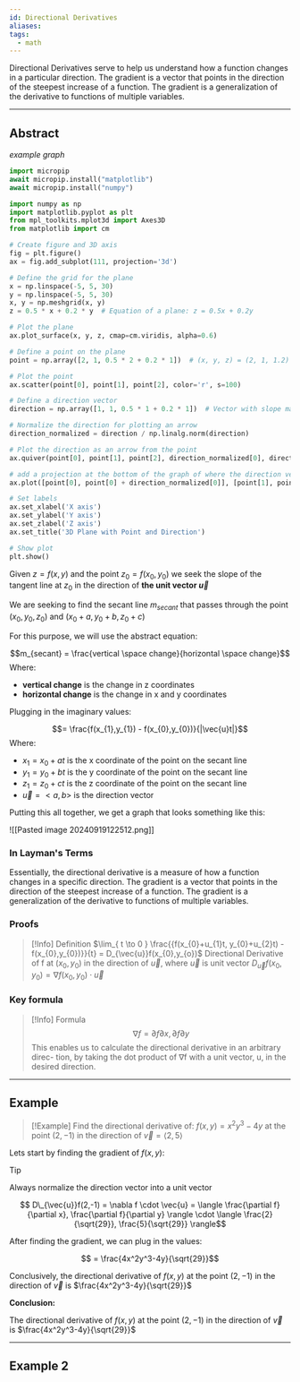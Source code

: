 ```yaml
---
id: Directional Derivatives
aliases: 
tags:
  - math
---
```


Directional Derivatives serve to help us understand how a function changes in a particular direction. The gradient is a vector that points in the direction of the steepest increase of a function. The gradient is a generalization of the derivative to functions of multiple variables.

---

## Abstract

_example graph_

```python
import micropip
await micropip.install("matplotlib")
await micropip.install("numpy")

import numpy as np
import matplotlib.pyplot as plt
from mpl_toolkits.mplot3d import Axes3D
from matplotlib import cm

# Create figure and 3D axis
fig = plt.figure()
ax = fig.add_subplot(111, projection='3d')

# Define the grid for the plane
x = np.linspace(-5, 5, 30)
y = np.linspace(-5, 5, 30)
x, y = np.meshgrid(x, y)
z = 0.5 * x + 0.2 * y  # Equation of a plane: z = 0.5x + 0.2y

# Plot the plane
ax.plot_surface(x, y, z, cmap=cm.viridis, alpha=0.6)

# Define a point on the plane
point = np.array([2, 1, 0.5 * 2 + 0.2 * 1])  # (x, y, z) = (2, 1, 1.2)

# Plot the point
ax.scatter(point[0], point[1], point[2], color='r', s=100)

# Define a direction vector
direction = np.array([1, 1, 0.5 * 1 + 0.2 * 1])  # Vector with slope matching the plane

# Normalize the direction for plotting an arrow
direction_normalized = direction / np.linalg.norm(direction)

# Plot the direction as an arrow from the point
ax.quiver(point[0], point[1], point[2], direction_normalized[0], direction_normalized[1], direction_normalized[2], color='b', length=2, arrow_length_ratio=0.2)

# add a projection at the bottom of the graph of where the direction vector is pointing
ax.plot([point[0], point[0] + direction_normalized[0]], [point[1], point[1] + direction_normalized[1]], [0, 0], color='b', linestyle='--')

# Set labels
ax.set_xlabel('X axis')
ax.set_ylabel('Y axis')
ax.set_zlabel('Z axis')
ax.set_title('3D Plane with Point and Direction')

# Show plot
plt.show()

```

Given $z = f(x,y)$ and the point $z_{0} = f(x_{0}, y_{0})$ we seek the slope of the tangent line at $z_{0}$ in the direction of **the unit vector $\vec{u}$**

We are seeking to find the secant line $m_{secant}$ that passes through the point $(x_{0}, y_{0}, z_{0})$ and $(x_{0} + a, y_{0} + b, z_{0} + c)$

For this purpose, we will use the abstract equation:

$$m_{secant} = \frac{vertical \space change}{horizontal \space change}$$
Where:

- **vertical change** is the change in z coordinates
- **horizontal change** is the change in x and y coordinates

Plugging in the imaginary values:

$$= \frac{f(x_{1},y_{1}) - f(x_{0},y_{0})}{|\vec{u}t|}$$
Where:

- $x_{1} = x_{0} + at$ is the x coordinate of the point on the secant line
- $y_{1} = y_{0} + bt$ is the y coordinate of the point on the secant line
- $z_{1} = z_{0} + ct$ is the z coordinate of the point on the secant line
- $\vec{u} = <a, b>$ is the direction vector

Putting this all together, we get a graph that looks something like this:

![[Pasted image 20240919122512.png]]

### In Layman's Terms

Essentially, the directional derivative is a measure of how a function changes in a specific direction. The gradient is a vector that points in the direction of the steepest increase of a function. The gradient is a generalization of the derivative to functions of multiple variables.

### Proofs

> [!Info] Definition
> $\lim_{ t \to 0 } \frac{{f(x_{0}+u_{1}t, y_{0}+u_{2}t) - f(x_{0},y_{0})}}{t} = D_{\vec{u}}f(x_{0},y_{o})$
> Directional Derivative of f at $(x_{0},y_{0})$ in the direction of $\vec{u}$,
> where $\vec{u}$ is unit vector
> $D_{\vec{u}}f(x_{0},y_{0}) = \nabla f(x_{0},y_{0}) \cdot \vec{u}$

### Key formula

>[!Info] Formula
> $$\nabla f = \partial f \partial x, \partial f \partial y$$
> This enables us to calculate the directional derivative in an arbitrary direc- tion, by taking the dot product of ∇f with a unit vector, u, in the desired direction.

---

## Example

> [!Example]
> Find the directional derivative of:
> $f(x,y) = x^2y^3-4y$ at the point $(2,-1)$
> in the direction of $\vec{v}= \langle 2,5 \rangle$

Lets start by finding the gradient of $f(x,y)$:

> [!Tip]
> Always normalize the direction vector into a unit vector

$$ D\_{\vec{u}}f(2,-1) = \nabla f \cdot \vec{u} = \langle \frac{\partial f}{\partial x}, \frac{\partial f}{\partial y} \rangle \cdot \langle \frac{2}{\sqrt{29}}, \frac{5}{\sqrt{29}} \rangle$$

After finding the gradient, we can plug in the values:

$$ = \frac{4x^2y^3-4y}{\sqrt{29}}$$

Conclusively, the directional derivative of $f(x,y)$ at the point $(2,-1)$ in the direction of $\vec{v}$ is $\frac{4x^2y^3-4y}{\sqrt{29}}$

**Conclusion:**

The directional derivative of $f(x,y)$ at the point $(2,-1)$ in the direction of $\vec{v}$ is $\frac{4x^2y^3-4y}{\sqrt{29}}$

---

## Example 2
